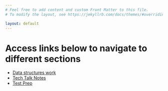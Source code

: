 ```yaml
---
# Feel free to add content and custom Front Matter to this file.
# To modify the layout, see https://jekyllrb.com/docs/themes/#overriding-theme-defaults

layout: default
---
```


# Access links below to navigate to different sections
- [Data structures work](https://rpeddakama.github.io/CSA-Data-Structures/datastructures.html)
- [Tech Talk Notes](https://rpeddakama.github.io/CSA-Data-Structures/TTnotes.html)
- [Test Prep](https://rpeddakama.github.io/CSA-Data-Structures/testprep.html)